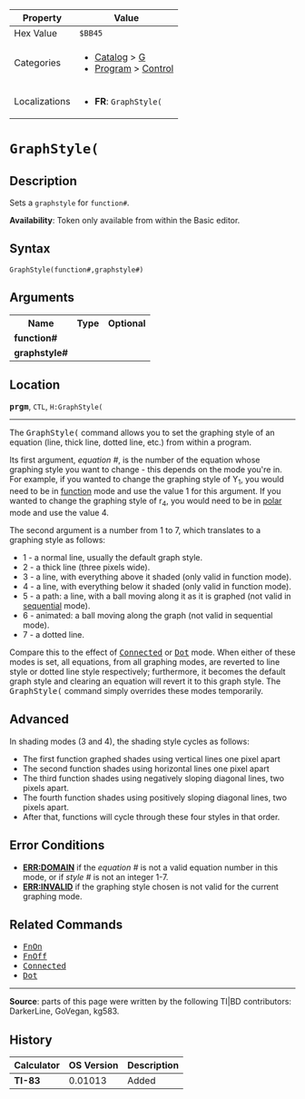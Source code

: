 | Property      | Value |
|---------------|-------|
| Hex Value     | `$BB45`|
| Categories    | <ul><li>[Catalog](<../categories/Catalog.md>) > [G](<../categories/Catalog.md#G>)</li><li>[Program](<../categories/Program.md>) > [Control](<../categories/Program.md#Control>)</li></ul> |
| Localizations | <ul><li><b>FR</b>: `GraphStyle(`</li></ul> |

# `GraphStyle(`

## Description
Sets a `graphstyle` for `function#`.


<b>Availability</b>: Token only available from within the Basic editor.

## Syntax
`GraphStyle(function#,graphstyle#)`

## Arguments
<table>
<tr><th>Name</th><th>Type</th><th>Optional</th></tr>

<tr><td><b>function#</b></td><td></td><td></td></tr>

<tr><td><b>graphstyle#</b></td><td></td><td></td></tr>

</table>

## Location
<tt><kbd><b>prgm</b></kbd></tt>, `CTL`, `H:GraphStyle(`
<hr>

The <tt>GraphStyle(</tt> command allows you to set the graphing style of an equation (line, thick line, dotted line, etc.) from within a program.

Its first argument, _equation #_, is the number of the equation whose graphing style you want to change - this depends on the mode you're in. For example, if you wanted to change the graphing style of Y<sub>1</sub>, you would need to be in [function](func) mode and use the value 1 for this argument. If you wanted to change the graphing style of r<sub>4</sub>, you would need to be in [polar](polar-mode) mode and use the value 4.

The second argument is a number from 1 to 7, which translates to a graphing style as follows:

*   1 - a normal line, usually the default graph style.
*   2 - a thick line (three pixels wide).
*   3 - a line, with everything above it shaded (only valid in function mode).
*   4 - a line, with everything below it shaded (only valid in function mode).
*   5 - a path: a line, with a ball moving along it as it is graphed (not valid in [sequential](seq-mode) mode).
*   6 - animated: a ball moving along the graph (not valid in sequential mode).
*   7 - a dotted line.

Compare this to the effect of <tt><a href="Connected.md">Connected</a></tt> or <tt><a href="Dot.md">Dot</a></tt> mode. When either of these modes is set, all equations, from all graphing modes, are reverted to line style or dotted line style respectively; furthermore, it becomes the default graph style and clearing an equation will revert it to this graph style. The <tt>GraphStyle(</tt> command simply overrides these modes temporarily.

## Advanced

In shading modes (3 and 4), the shading style cycles as follows:

*   The first function graphed shades using vertical lines one pixel apart
*   The second function shades using horizontal lines one pixel apart
*   The third function shades using negatively sloping diagonal lines, two pixels apart.
*   The fourth function shades using positively sloping diagonal lines, two pixels apart.
*   After that, functions will cycle through these four styles in that order.

## Error Conditions

*   **[ERR:DOMAIN](errors#domain)** if the _equation #_ is not a valid equation number in this mode, or if _style #_ is not an integer 1-7.
*   **[ERR:INVALID](errors#invalid)** if the graphing style chosen is not valid for the current graphing mode.

## Related Commands

*   <tt><a href="FnOn.md">FnOn</a></tt>
*   <tt><a href="FnOff.md">FnOff</a></tt>
*   <tt><a href="Connected.md">Connected</a></tt>
*   <tt><a href="Dot.md">Dot</a></tt>

* * *

**Source**: parts of this page were written by the following TI|BD contributors: DarkerLine, GoVegan, kg583.

## History
| Calculator | OS Version | Description |
|------------|------------|-------------|
| <b>TI-83</b> | 0.01013 | Added |


